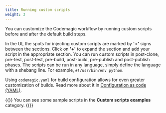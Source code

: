 ```yaml
---
title: Running custom scripts
weight: 3
---
```


You can customize the Codemagic workflow by running custom scripts before and after the default build steps.

In the UI, the spots for injecting custom scripts are marked by **'+'** signs between the sections. Click on **'+'** to expand the section and add your script in the appropriate section. You can run custom scripts in post-clone, pre-test, post-test, pre-build, post-build, pre-publish and post-publish phases. The scripts can be run in any language, simply define the language with a shebang line. For example, `#!/usr/bin/env python`.

Using `codemagic.yaml` for build configuration allows for even greater customization of builds. Read more about it in [Configuration as code (YAML)](./yaml/).

{{<notebox>}}
You can see some sample scripts in the **Custom scripts examples** category.
{{</notebox>}}


